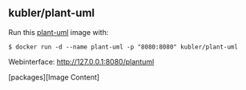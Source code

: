 ## kubler/plant-uml

Run this [plant-uml][] image with:

    $ docker run -d --name plant-uml -p "8080:8080" kubler/plant-uml

Webinterface: http://127.0.0.1:8080/plantuml

[packages][Image Content]

[plant-uml]: https://plant-uml.net
[packages]: PACKAGES.md
